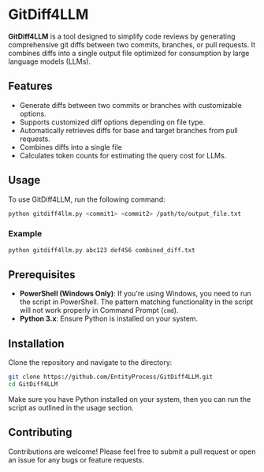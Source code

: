 
# GitDiff4LLM

**GitDiff4LLM** is a tool designed to simplify code reviews by generating comprehensive git diffs between two commits, branches, or pull requests. It combines diffs into a single output file optimized for consumption by large language models (LLMs).

## Features

- Generate diffs between two commits or branches with customizable options.
- Supports customized diff options depending on file type.
- Automatically retrieves diffs for base and target branches from pull requests.
- Combines diffs into a single file
- Calculates token counts for estimating the query cost for LLMs.

## Usage

To use GitDiff4LLM, run the following command:

```bash
python gitdiff4llm.py <commit1> <commit2> /path/to/output_file.txt
```

### Example

```bash
python gitdiff4llm.py abc123 def456 combined_diff.txt
```

## Prerequisites

- **PowerShell (Windows Only)**: If you're using Windows, you need to run the script in PowerShell. The pattern matching functionality in the script will not work properly in Command Prompt (`cmd`).
- **Python 3.x**: Ensure Python is installed on your system.

## Installation

Clone the repository and navigate to the directory:

```bash
git clone https://github.com/EntityProcess/GitDiff4LLM.git
cd GitDiff4LLM
```

Make sure you have Python installed on your system, then you can run the script as outlined in the usage section.

## Contributing

Contributions are welcome! Please feel free to submit a pull request or open an issue for any bugs or feature requests.